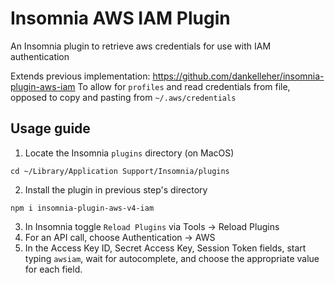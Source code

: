 # Insomnia AWS IAM Plugin

An Insomnia plugin to retrieve aws credentials for use with IAM authentication

Extends previous implementation: https://github.com/dankelleher/insomnia-plugin-aws-iam
To allow for `profiles` and read credentials from file, opposed to copy and pasting from `~/.aws/credentials`

## Usage guide

1. Locate the Insomnia `plugins` directory (on MacOS)
```
cd ~/Library/Application Support/Insomnia/plugins
```
2. Install the plugin in previous step's directory
```
npm i insomnia-plugin-aws-v4-iam
```
3. In Insomnia toggle `Reload Plugins` via Tools -> Reload Plugins
4. For an API call, choose Authentication -> AWS
5. In the Access Key ID, Secret Access Key, Session Token fields, start typing `awsiam`, wait for autocomplete, and choose the appropriate value for each field.


